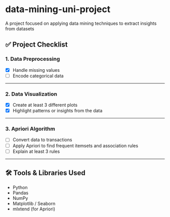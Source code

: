 # data-mining-uni-project
A project focused on applying data mining techniques to extract insights from datasets

## ✅ Project Checklist
### 1. Data Preprocessing
- [x] Handle missing values  
- [ ] Encode categorical data  

---

### 2. Data Visualization
- [x] Create at least 3 different plots
- [x] Highlight patterns or insights from the data

---

### 3. Apriori Algorithm
- [ ] Convert data to transactions
- [ ] Apply Apriori to find frequent itemsets and association rules
- [ ] Explain at least 3 rules

---

## 🛠 Tools & Libraries Used
- Python  
- Pandas  
- NumPy  
- Matplotlib / Seaborn  
- mlxtend (for Apriori)

